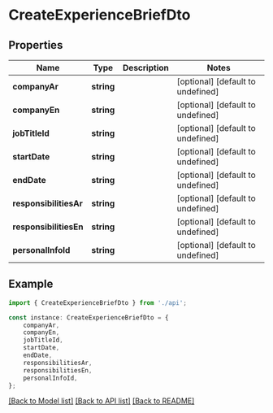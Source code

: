 # CreateExperienceBriefDto


## Properties

Name | Type | Description | Notes
------------ | ------------- | ------------- | -------------
**companyAr** | **string** |  | [optional] [default to undefined]
**companyEn** | **string** |  | [optional] [default to undefined]
**jobTitleId** | **string** |  | [optional] [default to undefined]
**startDate** | **string** |  | [optional] [default to undefined]
**endDate** | **string** |  | [optional] [default to undefined]
**responsibilitiesAr** | **string** |  | [optional] [default to undefined]
**responsibilitiesEn** | **string** |  | [optional] [default to undefined]
**personalInfoId** | **string** |  | [optional] [default to undefined]

## Example

```typescript
import { CreateExperienceBriefDto } from './api';

const instance: CreateExperienceBriefDto = {
    companyAr,
    companyEn,
    jobTitleId,
    startDate,
    endDate,
    responsibilitiesAr,
    responsibilitiesEn,
    personalInfoId,
};
```

[[Back to Model list]](../README.md#documentation-for-models) [[Back to API list]](../README.md#documentation-for-api-endpoints) [[Back to README]](../README.md)
